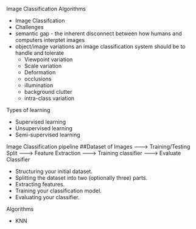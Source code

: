 Image Classification Algorithms 

- Image Classifcation 
- Challenges 
- semantic gap - the inherent disconnect between how humans and computers interptet images
- object/image variations an image classification system should be to handle and tolerate
   - Viewpoint variation
   - Scale variation
   - Deformation
   - occlusions
   - illumination
   - background clutter 
   - intra-class variation
 
Types of learning 
- Supervised learning 
- Unsupervised learning 
- Semi-supervised learning 

Image Classification pipeline 
##Dataset of Images ---> Training/Testing Split ---> Feature Extraction ---> Training classifier ---> Evaluate Classifier
- Structuring your initial dataset. 
- Splitting the dataset into two (optionally three) parts.
- Extracting features.
- Training your classification model.
- Evaluating your classifier.

Algorithms
- KNN
